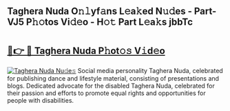 ## Taghera Nuda O𝚗𝚕yf𝚊ns L𝚎a𝚔ed N𝚞𝚍es - Part-VJ5 P𝚑𝚘tos Vi𝚍𝚎o - H𝚘𝚝 Part L𝚎a𝚔s jbbTc

# <h2><a href="http://kf22f1u.oniu.top/?m=Taghera+Nuda">🔗👉 🔴 Taghera Nuda P𝚑ot𝚘𝚜 V𝚒d𝚎o</a></h2>

[![Taghera Nuda Nu𝚍e𝚜](https://i.imgur.com/0qMVB7G.gif)](http://kf22f1u.oniu.top/?m=Taghera+Nuda)
Social media personality Taghera Nuda, celebrated for publishing dance and lifestyle material, consisting of presentations and blogs. Dedicated advocate for the disabled Taghera Nuda, celebrated for their passion and efforts to promote equal rights and opportunities for people with disabilities.  
